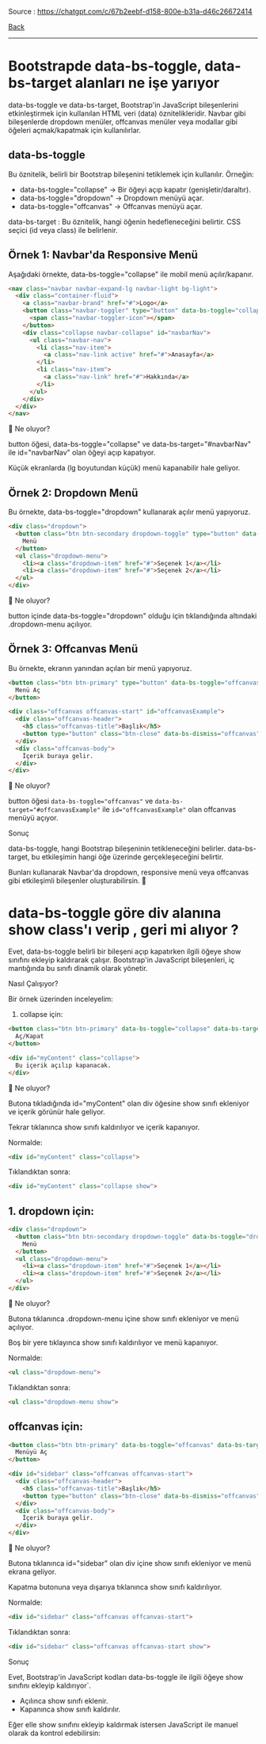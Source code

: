 
Source : https://chatgpt.com/c/67b2eebf-d158-800e-b31a-d46c26672414

[Back](../readme.md)

---

# Bootstrapde data-bs-toggle, data-bs-target alanları ne işe yarıyor

data-bs-toggle ve data-bs-target, Bootstrap'in JavaScript bileşenlerini etkinleştirmek için kullanılan HTML veri (data) öznitelikleridir. Navbar gibi bileşenlerde dropdown menüler, offcanvas menüler veya modallar gibi öğeleri açmak/kapatmak için kullanılırlar.

## data-bs-toggle

Bu öznitelik, belirli bir Bootstrap bileşenini tetiklemek için kullanılır. Örneğin:

- data-bs-toggle="collapse" → Bir öğeyi açıp kapatır (genişletir/daraltır).
- data-bs-toggle="dropdown" → Dropdown menüyü açar.
- data-bs-toggle="offcanvas" → Offcanvas menüyü açar.

data-bs-target : Bu öznitelik, hangi öğenin hedefleneceğini belirtir. CSS seçici (id veya class) ile belirlenir.

## Örnek 1: Navbar'da Responsive Menü

Aşağıdaki örnekte, data-bs-toggle="collapse" ile mobil menü açılır/kapanır.

```html
<nav class="navbar navbar-expand-lg navbar-light bg-light">
  <div class="container-fluid">
    <a class="navbar-brand" href="#">Logo</a>
    <button class="navbar-toggler" type="button" data-bs-toggle="collapse" data-bs-target="#navbarNav">
      <span class="navbar-toggler-icon"></span>
    </button>
    <div class="collapse navbar-collapse" id="navbarNav">
      <ul class="navbar-nav">
        <li class="nav-item">
          <a class="nav-link active" href="#">Anasayfa</a>
        </li>
        <li class="nav-item">
          <a class="nav-link" href="#">Hakkında</a>
        </li>
      </ul>
    </div>
  </div>
</nav>

```

📌 Ne oluyor?

button öğesi, data-bs-toggle="collapse" ve data-bs-target="#navbarNav" ile id="navbarNav" olan öğeyi açıp kapatıyor.

Küçük ekranlarda (lg boyutundan küçük) menü kapanabilir hale geliyor.

## Örnek 2: Dropdown Menü

Bu örnekte, data-bs-toggle="dropdown" kullanarak açılır menü yapıyoruz.

```html
<div class="dropdown">
  <button class="btn btn-secondary dropdown-toggle" type="button" data-bs-toggle="dropdown">
    Menü
  </button>
  <ul class="dropdown-menu">
    <li><a class="dropdown-item" href="#">Seçenek 1</a></li>
    <li><a class="dropdown-item" href="#">Seçenek 2</a></li>
  </ul>
</div>

```

📌 Ne oluyor?

button içinde data-bs-toggle="dropdown" olduğu için tıklandığında altındaki .dropdown-menu açılıyor.

## Örnek 3: Offcanvas Menü

Bu örnekte, ekranın yanından açılan bir menü yapıyoruz.

```html
<button class="btn btn-primary" type="button" data-bs-toggle="offcanvas" data-bs-target="#offcanvasExample">
  Menü Aç
</button>

<div class="offcanvas offcanvas-start" id="offcanvasExample">
  <div class="offcanvas-header">
    <h5 class="offcanvas-title">Başlık</h5>
    <button type="button" class="btn-close" data-bs-dismiss="offcanvas"></button>
  </div>
  <div class="offcanvas-body">
    İçerik buraya gelir.
  </div>
</div>

```

📌 Ne oluyor?

button öğesi `data-bs-toggle="offcanvas"` ve `data-bs-target="#offcanvasExample"` ile `id="offcanvasExample"` olan offcanvas menüyü açıyor.

Sonuç

data-bs-toggle, hangi Bootstrap bileşeninin tetikleneceğini belirler.
data-bs-target, bu etkileşimin hangi öğe üzerinde gerçekleşeceğini belirtir.

Bunları kullanarak Navbar'da dropdown, responsive menü veya offcanvas gibi etkileşimli bileşenler oluşturabilirsin. 🚀


# data-bs-toggle göre div alanına show class'ı verip , geri mi alıyor ?

Evet, data-bs-toggle belirli bir bileşeni açıp kapatırken ilgili öğeye show sınıfını ekleyip kaldırarak çalışır. Bootstrap'in JavaScript bileşenleri, iç mantığında bu sınıfı dinamik olarak yönetir.

Nasıl Çalışıyor?

Bir örnek üzerinden inceleyelim:

1. collapse için:

```html
<button class="btn btn-primary" data-bs-toggle="collapse" data-bs-target="#myContent">
  Aç/Kapat
</button>

<div id="myContent" class="collapse">
  Bu içerik açılıp kapanacak.
</div>

```

📌 Ne oluyor?

Butona tıkladığında id="myContent" olan div öğesine show sınıfı ekleniyor ve içerik görünür hale geliyor.

Tekrar tıklanınca show sınıfı kaldırılıyor ve içerik kapanıyor.

Normalde:

```html
<div id="myContent" class="collapse">

```

Tıklandıktan sonra:

```html
<div id="myContent" class="collapse show">

```

## 1. dropdown için:

```html
<div class="dropdown">
  <button class="btn btn-secondary dropdown-toggle" data-bs-toggle="dropdown">
    Menü
  </button>
  <ul class="dropdown-menu">
    <li><a class="dropdown-item" href="#">Seçenek 1</a></li>
    <li><a class="dropdown-item" href="#">Seçenek 2</a></li>
  </ul>
</div>

```

📌 Ne oluyor?

Butona tıklanınca .dropdown-menu içine show sınıfı ekleniyor ve menü açılıyor.

Boş bir yere tıklayınca show sınıfı kaldırılıyor ve menü kapanıyor.

Normalde:

```html
<ul class="dropdown-menu">

```

Tıklandıktan sonra:

```html
<ul class="dropdown-menu show">

```

## offcanvas için:

```html
<button class="btn btn-primary" data-bs-toggle="offcanvas" data-bs-target="#sidebar">
  Menüyü Aç
</button>

<div id="sidebar" class="offcanvas offcanvas-start">
  <div class="offcanvas-header">
    <h5 class="offcanvas-title">Başlık</h5>
    <button type="button" class="btn-close" data-bs-dismiss="offcanvas"></button>
  </div>
  <div class="offcanvas-body">
    İçerik buraya gelir.
  </div>
</div>

```
📌 Ne oluyor?

Butona tıklanınca id="sidebar" olan div içine show sınıfı ekleniyor ve menü ekrana geliyor.

Kapatma butonuna veya dışarıya tıklanınca show sınıfı kaldırılıyor.

Normalde:

```html
<div id="sidebar" class="offcanvas offcanvas-start">

```
Tıklandıktan sonra:

```html
<div id="sidebar" class="offcanvas offcanvas-start show">

```

Sonuç

Evet, Bootstrap'in JavaScript kodları data-bs-toggle ile ilgili öğeye show sınıfını ekleyip kaldırıyor`.

- Açılınca show sınıfı eklenir.
- Kapanınca show sınıfı kaldırılır.

Eğer elle show sınıfını ekleyip kaldırmak istersen JavaScript ile manuel olarak da kontrol edebilirsin: